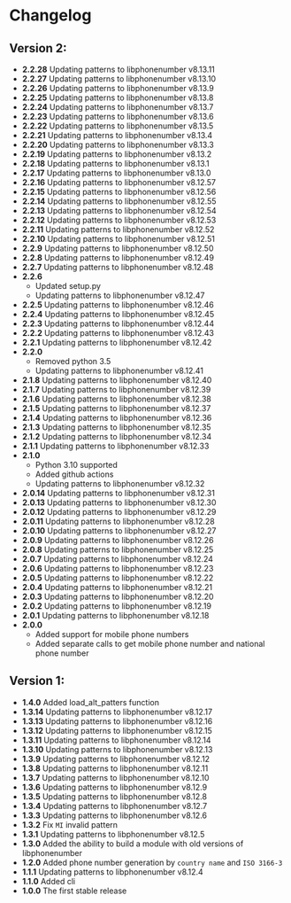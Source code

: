 # Changelog

## Version 2:

* **2.2.28** Updating patterns to libphonenumber v8.13.11
* **2.2.27** Updating patterns to libphonenumber v8.13.10
* **2.2.26** Updating patterns to libphonenumber v8.13.9
* **2.2.25** Updating patterns to libphonenumber v8.13.8
* **2.2.24** Updating patterns to libphonenumber v8.13.7
* **2.2.23** Updating patterns to libphonenumber v8.13.6
* **2.2.22** Updating patterns to libphonenumber v8.13.5
* **2.2.21** Updating patterns to libphonenumber v8.13.4
* **2.2.20** Updating patterns to libphonenumber v8.13.3
* **2.2.19** Updating patterns to libphonenumber v8.13.2
* **2.2.18** Updating patterns to libphonenumber v8.13.1
* **2.2.17** Updating patterns to libphonenumber v8.13.0
* **2.2.16** Updating patterns to libphonenumber v8.12.57
* **2.2.15** Updating patterns to libphonenumber v8.12.56
* **2.2.14** Updating patterns to libphonenumber v8.12.55
* **2.2.13** Updating patterns to libphonenumber v8.12.54
* **2.2.12** Updating patterns to libphonenumber v8.12.53
* **2.2.11** Updating patterns to libphonenumber v8.12.52
* **2.2.10** Updating patterns to libphonenumber v8.12.51
* **2.2.9** Updating patterns to libphonenumber v8.12.50
* **2.2.8** Updating patterns to libphonenumber v8.12.49
* **2.2.7** Updating patterns to libphonenumber v8.12.48
* **2.2.6**
    * Updated setup.py
    * Updating patterns to libphonenumber v8.12.47
* **2.2.5** Updating patterns to libphonenumber v8.12.46
* **2.2.4** Updating patterns to libphonenumber v8.12.45
* **2.2.3** Updating patterns to libphonenumber v8.12.44
* **2.2.2** Updating patterns to libphonenumber v8.12.43
* **2.2.1** Updating patterns to libphonenumber v8.12.42
* **2.2.0**
    * Removed python 3.5
    * Updating patterns to libphonenumber v8.12.41
* **2.1.8** Updating patterns to libphonenumber v8.12.40
* **2.1.7** Updating patterns to libphonenumber v8.12.39
* **2.1.6** Updating patterns to libphonenumber v8.12.38
* **2.1.5** Updating patterns to libphonenumber v8.12.37
* **2.1.4** Updating patterns to libphonenumber v8.12.36
* **2.1.3** Updating patterns to libphonenumber v8.12.35
* **2.1.2** Updating patterns to libphonenumber v8.12.34
* **2.1.1** Updating patterns to libphonenumber v8.12.33
* **2.1.0**
    * Python 3.10 supported
    * Added github actions
    * Updating patterns to libphonenumber v8.12.32
* **2.0.14** Updating patterns to libphonenumber v8.12.31
* **2.0.13** Updating patterns to libphonenumber v8.12.30
* **2.0.12** Updating patterns to libphonenumber v8.12.29
* **2.0.11** Updating patterns to libphonenumber v8.12.28
* **2.0.10** Updating patterns to libphonenumber v8.12.27
* **2.0.9** Updating patterns to libphonenumber v8.12.26
* **2.0.8** Updating patterns to libphonenumber v8.12.25
* **2.0.7** Updating patterns to libphonenumber v8.12.24
* **2.0.6** Updating patterns to libphonenumber v8.12.23
* **2.0.5** Updating patterns to libphonenumber v8.12.22
* **2.0.4** Updating patterns to libphonenumber v8.12.21
* **2.0.3** Updating patterns to libphonenumber v8.12.20
* **2.0.2** Updating patterns to libphonenumber v8.12.19
* **2.0.1** Updating patterns to libphonenumber v8.12.18
* **2.0.0**
    * Added support for mobile phone numbers
    * Added separate calls to get mobile phone number and national phone number

## Version 1:

* **1.4.0** Added load_alt_patters function
* **1.3.14** Updating patterns to libphonenumber v8.12.17
* **1.3.13** Updating patterns to libphonenumber v8.12.16
* **1.3.12** Updating patterns to libphonenumber v8.12.15
* **1.3.11** Updating patterns to libphonenumber v8.12.14
* **1.3.10** Updating patterns to libphonenumber v8.12.13
* **1.3.9** Updating patterns to libphonenumber v8.12.12
* **1.3.8** Updating patterns to libphonenumber v8.12.11
* **1.3.7** Updating patterns to libphonenumber v8.12.10
* **1.3.6** Updating patterns to libphonenumber v8.12.9
* **1.3.5** Updating patterns to libphonenumber v8.12.8
* **1.3.4** Updating patterns to libphonenumber v8.12.7
* **1.3.3** Updating patterns to libphonenumber v8.12.6
* **1.3.2** Fix `MI` invalid pattern
* **1.3.1** Updating patterns to libphonenumber v8.12.5
* **1.3.0** Added the ability to build a module with old versions of libphonenumber
* **1.2.0** Added phone number generation by `country name` and `ISO 3166-3`
* **1.1.1** Updating patterns to libphonenumber v8.12.4
* **1.1.0** Added cli
* **1.0.0** The first stable release